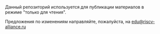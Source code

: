 Данный репозиторий используется для публикации материалов в режиме "только для чтения".

Предложения по изменениям направляйте, пожалуйста, на edu@riscv-alliance.ru

